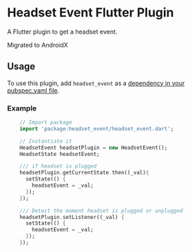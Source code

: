 # Headset Event Flutter Plugin

A Flutter plugin to get a headset event.

Migrated to AndroidX

## Usage
To use this plugin, add `headset_event` as a [dependency in your pubspec.yaml file](https://flutter.io/platform-plugins/).

### Example

``` dart
    // Import package
    import 'package:headset_event/headset_event.dart';

    // Instantiate it
    HeadsetEvent headsetPlugin = new HeadsetEvent();
    HeadsetState headsetEvent;

    /// if headset is plugged
    headsetPlugin.getCurrentState.then((_val){
      setState(() {
        headsetEvent = _val;
      });
    });

    /// Detect the moment headset is plugged or unplugged
    headsetPlugin.setListener((_val) {
      setState(() {
        headsetEvent = _val;
      });
    });
```